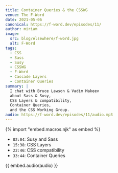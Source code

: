 ```yaml
---
title: Container Queries & the CSSWG
venue: The F-Word
date: 2021-05-06
canonical: https://f-word.dev/episodes/11/
author: miriam
image:
  src: blog/elsewhere/f-word.jpg
  alt: F-Word
tags:
  - CSS
  - Sass
  - Susy
  - CSSWG
  - F-Word
  - Cascade Layers
  - Container Queries
summary: |
  I chat with Bruce Lawson & Vadim Makeev
  about Sass & Susy,
  CSS Layers & compatibility,
  Container Queries,
  and the CSS Working Group.
audio: https://f-word.dev/episodes/11/audio.mp3
---
```


{% import "embed.macros.njk" as embed %}

- `02:04`: Susy and Sass
- `15:38`: CSS Layers
- `22:46`: CSS compatibility
- `33:44`: Container Queries

{{ embed.audio(audio) }}

